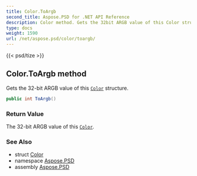 ```yaml
---
title: Color.ToArgb
second_title: Aspose.PSD for .NET API Reference
description: Color method. Gets the 32bit ARGB value of this Color structure
type: docs
weight: 1590
url: /net/aspose.psd/color/toargb/
---
```

{{< psd/tize >}}
## Color.ToArgb method

Gets the 32-bit ARGB value of this [`Color`](../) structure.

```csharp
public int ToArgb()
```

### Return Value

The 32-bit ARGB value of this [`Color`](../).

### See Also

* struct [Color](../)
* namespace [Aspose.PSD](../../../aspose.psd/)
* assembly [Aspose.PSD](../../../)



